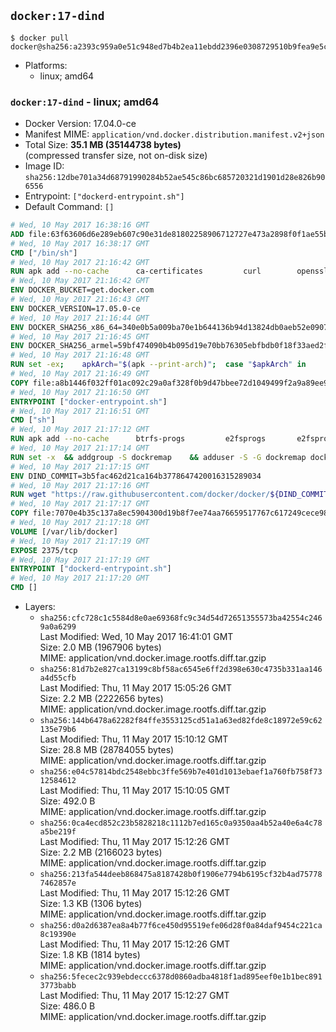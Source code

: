 ## `docker:17-dind`

```console
$ docker pull docker@sha256:a2393c959a0e51c948ed7b4b2ea11ebdd2396e0308729510b9fea9e5c5739b27
```

-	Platforms:
	-	linux; amd64

### `docker:17-dind` - linux; amd64

-	Docker Version: 17.04.0-ce
-	Manifest MIME: `application/vnd.docker.distribution.manifest.v2+json`
-	Total Size: **35.1 MB (35144738 bytes)**  
	(compressed transfer size, not on-disk size)
-	Image ID: `sha256:12dbe701a34d68791990284b52ae545c86bc685720321d1901d28e826b906556`
-	Entrypoint: `["dockerd-entrypoint.sh"]`
-	Default Command: `[]`

```dockerfile
# Wed, 10 May 2017 16:38:16 GMT
ADD file:63f63606d6e289eb607c90e31de81802258906712727e473a2898f0f1ae55bb5 in / 
# Wed, 10 May 2017 16:38:17 GMT
CMD ["/bin/sh"]
# Wed, 10 May 2017 21:16:42 GMT
RUN apk add --no-cache 		ca-certificates 		curl 		openssl
# Wed, 10 May 2017 21:16:42 GMT
ENV DOCKER_BUCKET=get.docker.com
# Wed, 10 May 2017 21:16:43 GMT
ENV DOCKER_VERSION=17.05.0-ce
# Wed, 10 May 2017 21:16:44 GMT
ENV DOCKER_SHA256_x86_64=340e0b5a009ba70e1b644136b94d13824db0aeb52e09071410f35a95d94316d9
# Wed, 10 May 2017 21:16:45 GMT
ENV DOCKER_SHA256_armel=59bf474090b4b095d19e70bb76305ebfbdb0f18f33aed2fccd16003e500ed1b7
# Wed, 10 May 2017 21:16:48 GMT
RUN set -ex; 	apkArch="$(apk --print-arch)"; 	case "$apkArch" in 		x86_64) dockerArch=x86_64 ;; 		armhf) dockerArch=armel ;; 		*) echo >&2 "error: unknown Docker static binary arch $apkArch"; exit 1 ;; 	esac; 	curl -fSL "https://${DOCKER_BUCKET}/builds/Linux/${dockerArch}/docker-${DOCKER_VERSION}.tgz" -o docker.tgz; 	sha256="DOCKER_SHA256_${dockerArch}"; sha256="$(eval "echo \$${sha256}")"; 	echo "${sha256} *docker.tgz" | sha256sum -c -; 	tar -xzvf docker.tgz; 	mv docker/* /usr/local/bin/; 	rmdir docker; 	rm docker.tgz; 	docker -v
# Wed, 10 May 2017 21:16:49 GMT
COPY file:a8b1446f032ff01ac092c29a0af328f0b9d47bbee72d1049499f2a9a89ee988a in /usr/local/bin/ 
# Wed, 10 May 2017 21:16:50 GMT
ENTRYPOINT ["docker-entrypoint.sh"]
# Wed, 10 May 2017 21:16:51 GMT
CMD ["sh"]
# Wed, 10 May 2017 21:17:12 GMT
RUN apk add --no-cache 		btrfs-progs 		e2fsprogs 		e2fsprogs-extra 		iptables 		xfsprogs 		xz
# Wed, 10 May 2017 21:17:14 GMT
RUN set -x 	&& addgroup -S dockremap 	&& adduser -S -G dockremap dockremap 	&& echo 'dockremap:165536:65536' >> /etc/subuid 	&& echo 'dockremap:165536:65536' >> /etc/subgid
# Wed, 10 May 2017 21:17:15 GMT
ENV DIND_COMMIT=3b5fac462d21ca164b3778647420016315289034
# Wed, 10 May 2017 21:17:16 GMT
RUN wget "https://raw.githubusercontent.com/docker/docker/${DIND_COMMIT}/hack/dind" -O /usr/local/bin/dind 	&& chmod +x /usr/local/bin/dind
# Wed, 10 May 2017 21:17:17 GMT
COPY file:7070e4b35c137a8ec5904300d19b8f7ee74aa76659517767c617249cece98a4a in /usr/local/bin/ 
# Wed, 10 May 2017 21:17:18 GMT
VOLUME [/var/lib/docker]
# Wed, 10 May 2017 21:17:19 GMT
EXPOSE 2375/tcp
# Wed, 10 May 2017 21:17:19 GMT
ENTRYPOINT ["dockerd-entrypoint.sh"]
# Wed, 10 May 2017 21:17:20 GMT
CMD []
```

-	Layers:
	-	`sha256:cfc728c1c5584d8e0ae69368fc9c34d54d72651355573ba42554c2469a0a6299`  
		Last Modified: Wed, 10 May 2017 16:41:01 GMT  
		Size: 2.0 MB (1967906 bytes)  
		MIME: application/vnd.docker.image.rootfs.diff.tar.gzip
	-	`sha256:81d7b2e827ca13199c8bf58ac6545e6ff2d398e630c4735b331aa146a4d55cfb`  
		Last Modified: Thu, 11 May 2017 15:05:26 GMT  
		Size: 2.2 MB (2222656 bytes)  
		MIME: application/vnd.docker.image.rootfs.diff.tar.gzip
	-	`sha256:144b6478a62282f84ffe3553125cd51a1a63ed82fde8c18972e59c62135e79b6`  
		Last Modified: Thu, 11 May 2017 15:10:12 GMT  
		Size: 28.8 MB (28784055 bytes)  
		MIME: application/vnd.docker.image.rootfs.diff.tar.gzip
	-	`sha256:e04c57814bdc2548ebbc3ffe569b7e401d1013ebaef1a760fb758f7312584612`  
		Last Modified: Thu, 11 May 2017 15:10:05 GMT  
		Size: 492.0 B  
		MIME: application/vnd.docker.image.rootfs.diff.tar.gzip
	-	`sha256:0ca4ecd852c23b5828218c1112b7ed165c0a9350aa4b52a40e6a4c78a5be219f`  
		Last Modified: Thu, 11 May 2017 15:12:26 GMT  
		Size: 2.2 MB (2166023 bytes)  
		MIME: application/vnd.docker.image.rootfs.diff.tar.gzip
	-	`sha256:213fa544deeb868475a8187428b0f1906e7794b6195cf32b4ad757787462857e`  
		Last Modified: Thu, 11 May 2017 15:12:26 GMT  
		Size: 1.3 KB (1306 bytes)  
		MIME: application/vnd.docker.image.rootfs.diff.tar.gzip
	-	`sha256:d0a2d6387ea8a4b77f6ce450d95519efe06d28f0a84daf9454c221ca8c19390e`  
		Last Modified: Thu, 11 May 2017 15:12:26 GMT  
		Size: 1.8 KB (1814 bytes)  
		MIME: application/vnd.docker.image.rootfs.diff.tar.gzip
	-	`sha256:5fecec2c939ebdeccc6378d0860adba4818f1ad895eef0e1b1bec8913773babb`  
		Last Modified: Thu, 11 May 2017 15:12:27 GMT  
		Size: 486.0 B  
		MIME: application/vnd.docker.image.rootfs.diff.tar.gzip
